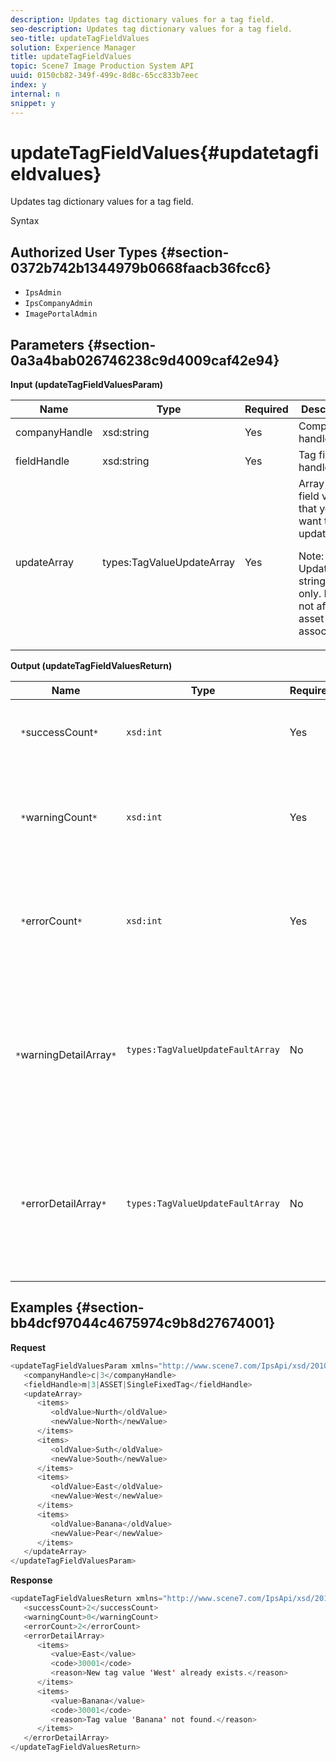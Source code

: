 ```yaml
---
description: Updates tag dictionary values for a tag field.
seo-description: Updates tag dictionary values for a tag field.
seo-title: updateTagFieldValues
solution: Experience Manager
title: updateTagFieldValues
topic: Scene7 Image Production System API
uuid: 0150cb82-349f-499c-8d8c-65cc833b7eec
index: y
internal: n
snippet: y
---
```


# updateTagFieldValues{#updatetagfieldvalues}

Updates tag dictionary values for a tag field.

 Syntax 

## Authorized User Types {#section-0372b742b1344979b0668faacb36fcc6}

* `IpsAdmin` 
* `IpsCompanyAdmin` 
* `ImagePortalAdmin`

## Parameters {#section-0a3a4bab026746238c9d4009caf42e94}

**Input (updateTagFieldValuesParam)** 

<table id="table_15F354FBC043464080BC975AE35E03A4"> 
 <thead> 
  <tr> 
   <th colname="col1" class="entry"> Name </th> 
   <th colname="col2" class="entry"> Type </th> 
   <th colname="col3" class="entry"> Required </th> 
   <th colname="col4" class="entry"> Description </th> 
  </tr> 
 </thead>
 <tbody> 
  <tr> 
   <td colname="col1"> <span class="codeph"> <span class="varname"> companyHandle</span> </span> </td> 
   <td colname="col2"> <span class="codeph"> xsd:string</span> </td> 
   <td colname="col3"> Yes </td> 
   <td colname="col4"> Company handle. </td> 
  </tr> 
  <tr> 
   <td colname="col1"> <span class="codeph"> <span class="varname"> fieldHandle</span> </span> </td> 
   <td colname="col2"> <span class="codeph"> xsd:string</span> </td> 
   <td colname="col3"> Yes </td> 
   <td colname="col4"> Tag field handle. </td> 
  </tr> 
  <tr> 
   <td colname="col1"> <span class="codeph"> <span class="varname"> updateArray</span> </span> </td> 
   <td colname="col2"> <span class="codeph"> types:TagValueUpdateArray</span> </td> 
   <td colname="col3"> Yes </td> 
   <td colname="col4">Array of tag field values that you want to update. <p>Note:  Updates tag string values only. Does not affect asset associations. </p> </td> 
  </tr> 
 </tbody> 
</table>

**Output (updateTagFieldValuesReturn)** 

|  Name  | Type  | Required  | Description  |
|---|---|---|---|
|  ` *`successCount`*`  | `xsd:int`  | Yes  | The number of successfully updated tag fields.  |
|  ` *`warningCount`*`  | `xsd:int`  | Yes  | The number of warnings generated when the operation attempted to update tag fields.  |
|  ` *`errorCount`*`  | `xsd:int`  | Yes  | The number of errors generated when the operation attempted to update tag fields.  |
|  ` *`warningDetailArray`*`  | `types:TagValueUpdateFaultArray`  | No  | The array of details associated with the assets that generated warnings when the operation attempted to update tag fields.  |
|  ` *`errorDetailArray`*`  | `types:TagValueUpdateFaultArray`  | No  | The array of details associated with the assets that generated errors when the operation attempted to update tag fields.  |

## Examples {#section-bb4dcf97044c4675974c9b8d27674001}

**Request** 

```java
<updateTagFieldValuesParam xmlns="http://www.scene7.com/IpsApi/xsd/2010-01-31">
   <companyHandle>c|3</companyHandle>
   <fieldHandle>m|3|ASSET|SingleFixedTag</fieldHandle>
   <updateArray>
      <items>
         <oldValue>Nurth</oldValue>
         <newValue>North</newValue>
      </items>
      <items>
         <oldValue>Suth</oldValue>
         <newValue>South</newValue>
      </items>
      <items>
         <oldValue>East</oldValue>
         <newValue>West</newValue>
      </items>
      <items>
         <oldValue>Banana</oldValue>
         <newValue>Pear</newValue>
      </items>
   </updateArray>
</updateTagFieldValuesParam>
```

**Response** 

```java
<updateTagFieldValuesReturn xmlns="http://www.scene7.com/IpsApi/xsd/2010-01-31">
   <successCount>2</successCount>
   <warningCount>0</warningCount>
   <errorCount>2</errorCount>
   <errorDetailArray>
      <items>
         <value>East</value>
         <code>30001</code>
         <reason>New tag value 'West' already exists.</reason>
      </items>
      <items>
         <value>Banana</value>
         <code>30001</code>
         <reason>Tag value 'Banana' not found.</reason>
      </items>
   </errorDetailArray>
</updateTagFieldValuesReturn>
```

